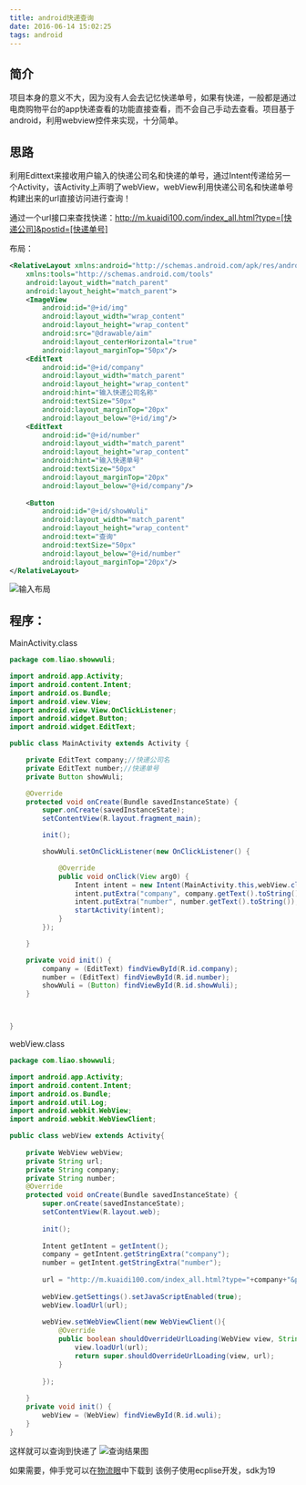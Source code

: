 ```yaml
---
title: android快递查询
date: 2016-06-14 15:02:25
tags: android
---
```

## 简介
项目本身的意义不大，因为没有人会去记忆快递单号，如果有快递，一般都是通过电商购物平台的app快递查看的功能直接查看，而不会自己手动去查看。项目基于android，利用webview控件来实现，十分简单。

## 思路
利用Edittext来接收用户输入的快递公司名和快递的单号，通过Intent传递给另一个Activity，该Activity上声明了webView，webView利用快递公司名和快递单号构建出来的url直接访问进行查询！

通过一个url接口来查找快递：http://m.kuaidi100.com/index_all.html?type=[快递公司]&postid=[快递单号]

布局：
```xml
<RelativeLayout xmlns:android="http://schemas.android.com/apk/res/android"
    xmlns:tools="http://schemas.android.com/tools"
    android:layout_width="match_parent"
    android:layout_height="match_parent">
    <ImageView
	    android:id="@+id/img"
	    android:layout_width="wrap_content"
	    android:layout_height="wrap_content"
	    android:src="@drawable/aim" 
	    android:layout_centerHorizontal="true"
	    android:layout_marginTop="50px"/>
	<EditText 
	    android:id="@+id/company"
	    android:layout_width="match_parent"
	    android:layout_height="wrap_content"
	    android:hint="输入快递公司名称"
	    android:textSize="50px"
	    android:layout_marginTop="20px"
	    android:layout_below="@+id/img"/>
	<EditText 
	    android:id="@+id/number"
	    android:layout_width="match_parent"
	    android:layout_height="wrap_content"
	    android:hint="输入快递单号"
	    android:textSize="50px"
	    android:layout_marginTop="20px"
	    android:layout_below="@+id/company"/>
	
	<Button 
	    android:id="@+id/showWuli"
	    android:layout_width="match_parent"
	    android:layout_height="wrap_content"
	    android:text="查询"
	    android:textSize="50px"
	    android:layout_below="@+id/number"
	    android:layout_marginTop="20px"/>
</RelativeLayout>
```
![输入布局](http://obfs4iize.bkt.clouddn.com/android%E5%BF%AB%E9%80%92%E6%9F%A5%E8%AF%A2_1.png)

## 程序：

MainActivity.class
```Java
package com.liao.showwuli;

import android.app.Activity;
import android.content.Intent;
import android.os.Bundle;
import android.view.View;
import android.view.View.OnClickListener;
import android.widget.Button;
import android.widget.EditText;

public class MainActivity extends Activity {

	private EditText company;//快递公司名
	private EditText number;//快递单号
	private Button showWuli;

	@Override
	protected void onCreate(Bundle savedInstanceState) {
		super.onCreate(savedInstanceState);
		setContentView(R.layout.fragment_main);

		init();

		showWuli.setOnClickListener(new OnClickListener() {

			@Override
			public void onClick(View arg0) {
				Intent intent = new Intent(MainActivity.this,webView.class);
				intent.putExtra("company", company.getText().toString());//传递company信息
				intent.putExtra("number", number.getText().toString());
				startActivity(intent);
			}
		});

	}

	private void init() {
		company = (EditText) findViewById(R.id.company);
		number = (EditText) findViewById(R.id.number);
		showWuli = (Button) findViewById(R.id.showWuli);
	}



}

```


webView.class
```Java
package com.liao.showwuli;

import android.app.Activity;
import android.content.Intent;
import android.os.Bundle;
import android.util.Log;
import android.webkit.WebView;
import android.webkit.WebViewClient;

public class webView extends Activity{
	
	private WebView webView;
	private String url;
	private String company;
	private String number;
	@Override
	protected void onCreate(Bundle savedInstanceState) {
		super.onCreate(savedInstanceState);
		setContentView(R.layout.web);
		
		init();
		
		Intent getIntent = getIntent();
		company = getIntent.getStringExtra("company");
		number = getIntent.getStringExtra("number");
		
		url = "http://m.kuaidi100.com/index_all.html?type="+company+"&postid="+number;
		
		webView.getSettings().setJavaScriptEnabled(true);
		webView.loadUrl(url);
		
		webView.setWebViewClient(new WebViewClient(){
			@Override
			public boolean shouldOverrideUrlLoading(WebView view, String url) {
				view.loadUrl(url);
				return super.shouldOverrideUrlLoading(view, url);
			}
			
		});
		
	}
	private void init() {
		webView = (WebView) findViewById(R.id.wuli);
	}
}

```


这样就可以查询到快递了
![查询结果图](http://obfs4iize.bkt.clouddn.com/android%E5%BF%AB%E9%80%92%E6%9F%A5%E8%AF%A2_2.png)

如果需要，伸手党可以在[物流眼](https://github.com/ayuLiao/wulieye)中下载到
该例子使用ecplise开发，sdk为19

